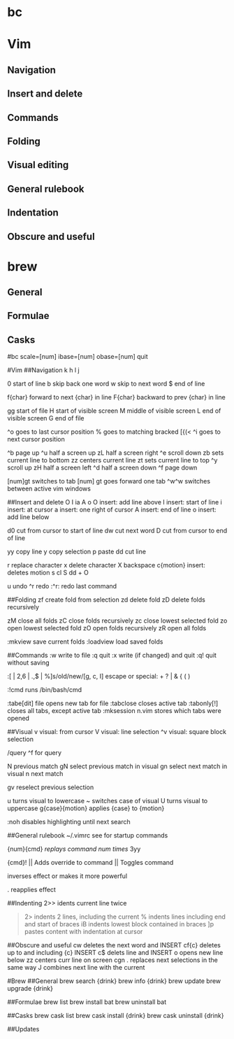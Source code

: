 # bc
# Vim
##    Navigation
##    Insert and delete
##    Commands
##	  Folding
##    Visual editing
##    General rulebook
##    Indentation
##    Obscure and useful
# brew
##    General
##    Formulae
##    Casks


#bc
scale=[num]
ibase=[num]
obase=[num]
quit

#Vim
##Navigation
      k
    h   l
      j

0  start of line
b  skip back one word
w  skip to next word
$  end of line

f{char}  forward to next {char} in line
F{char}  backward to prev {char} in line

gg  start of file
H   start of visible screen
M   middle of visible screen
L   end of visible screen
G   end of file

^o  goes to last cursor position
%   goes to matching bracked [{(<
^i  goes to next cursor position

^b  page up
^u  half a screen up
zL  half a screen right
^e  scroll down
zb  sets current line to bottom
zz  centers current line
zt  sets current line to top
^y  scroll up
zH  half a screen left
^d  half a screen down
^f  page down

[num]gt  switches to tab [num]
gt  goes forward one tab
^w^w  switches between active vim windows

##Insert and delete
    O
    I    ia    A
    o
O  insert: add line above
I  insert: start of line
i  insert: at cursor
a  insert: one right of cursor
A  insert: end of line
o  insert: add line below

d0  cut from cursor to start of line
dw  cut next word
D   cut from cursor to end of line

yy  copy line
y   copy selection
p   paste
dd  cut line

r  replace character
x  delete character
X  backspace
c{motion}  insert: deletes motion
s  cl 
S  dd + O

u     undo
^r    redo
:^r:  redo last command	

##Folding
zf  create fold from selection
zd  delete fold
zD  delete folds recursively

zM  close all folds
zC  close folds recursively
zc  close lowest selected fold
zo  open lowest selected fold
zO  open folds recursively
zR  open all folds

:mkview    save current folds
:loadview  load saved folds

##Commands
:w   write to file
:q   quit
:x   write (if changed) and quit
:q!  quit without saving

:[ | 2,6 | .,$ | %]s/old/new/[g, c, I]
	escape or special: + ? | & { ( )

:!cmd  runs /bin/bash/cmd

:tabe[dit] file  opens new tab for file
:tabclose      closes active tab
:tabonly[!]    closes all tabs, except active tab
:mksession n.vim  stores which tabs were opened

##Visual
v   visual: from cursor
V   visual: line selection
^v  visual: square block selection

/query  ^f for query

N   previous match
gN  select previous match in visual
gn  select next match in visual
n   next match

gv  reselect previous selection

u  turns visual to lowercase
~  switches case of visual
U  turns visual to uppercase
g{case}{motion}  applies {case} to {motion}

:noh  disables highlighting until next search

##General rulebook
~/.vimrc  see for startup commands

{num}{cmd}  *replays command num times*
    3yy

{cmd}!
    || Adds override to command
    || Toggles command

<SHIFT>  inverses effect or makes it more powerful

.  reapplies effect

##Indenting
2>>   idents current line twice
>2>  indents 2 lines, including the current
>%   indents lines including end and start of braces
>iB  indents lowest block contained in braces
]p   pastes content with indentation at cursor

##Obscure and useful
cw  deletes the next word and INSERT
cf{c}  deletes up to and including {c} INSERT
c$  delets line and INSERT
o   opens new line below
zz  centers curr line on screen
cgn .  replaces next selections in the same way
J   combines next line with the current

#Brew
##General
brew search {drink}
brew info {drink}
brew update
brew upgrade {drink}

##Formulae
brew list
brew install bat
brew uninstall bat

##Casks
brew cask list
brew cask install {drink}
brew cask uninstall {drink}

##Updates

